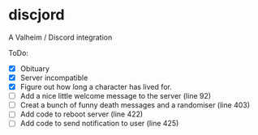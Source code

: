 # discjord
A Valheim / Discord integration

ToDo:  
- [x] Obituary  
- [x] Server incompatible  
- [x] Figure out how long a character has lived for.  
- [ ] Add a nice little welcome message to the server (line 92)
- [ ] Creat a bunch of funny death messages and a randomiser (line 403)
- [ ] Add code to reboot server (line 422)
- [ ] Add code to send notification to user (line 425)
